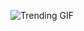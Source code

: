 ![Trending GIF](https://media4.giphy.com/media/v1.Y2lkPThiYjIxNzcya2kyMTcwdzlncnNhZXhqaHRocDRld3ZoYzRienUzNGF1eDZraWJ6aiZlcD12MV9naWZzX3NlYXJjaCZjdD1n/wQAbcl6iDnawokpLj9/giphy.gif)
